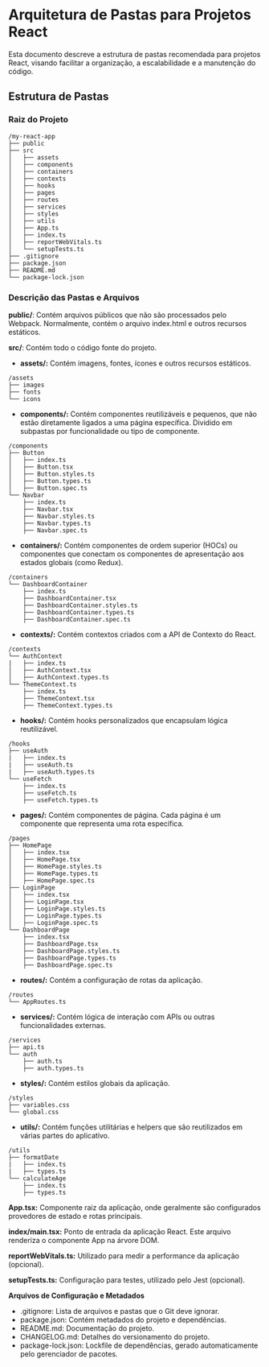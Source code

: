 # Arquitetura de Pastas para Projetos React
Esta documento descreve a estrutura de pastas recomendada para projetos React, visando facilitar a organização, a escalabilidade e a manutenção do código.

## Estrutura de Pastas
### Raiz do Projeto

```
/my-react-app
├── public
├── src
│   ├── assets
│   ├── components
│   ├── containers
│   ├── contexts
│   ├── hooks
│   ├── pages
│   ├── routes
│   ├── services
│   ├── styles
│   ├── utils
│   ├── App.ts
│   ├── index.ts
│   ├── reportWebVitals.ts
│   └── setupTests.ts
├── .gitignore
├── package.json
├── README.md
└── package-lock.json
```

### Descrição das Pastas e Arquivos
**public/**: Contém arquivos públicos que não são processados pelo Webpack. Normalmente, contém o arquivo index.html e outros recursos estáticos.

**src/**: Contém todo o código fonte do projeto.

- **assets/:** Contém imagens, fontes, ícones e outros recursos estáticos.
```
/assets
├── images
├── fonts
└── icons
```

- **components/:** Contém componentes reutilizáveis e pequenos, que não estão diretamente ligados a uma página específica. Dividido em subpastas por funcionalidade ou tipo de componente.
```
/components
├── Button
│   ├── index.ts
│   ├── Button.tsx
│   ├── Button.styles.ts
│   ├── Button.types.ts
│   ├── Button.spec.ts
└── Navbar
    ├── index.ts
    ├── Navbar.tsx
    ├── Navbar.styles.ts
    ├── Navbar.types.ts
    ├── Navbar.spec.ts
```

- **containers/:** Contém componentes de ordem superior (HOCs) ou componentes que conectam os componentes de apresentação aos estados globais (como Redux).
```
/containers
└── DashboardContainer
    ├── index.ts
    ├── DashboardContainer.tsx
    ├── DashboardContainer.styles.ts
    ├── DashboardContainer.types.ts
    ├── DashboardContainer.spec.ts
```

- **contexts/:** Contém contextos criados com a API de Contexto do React.
```
/contexts
└── AuthContext
|   ├── index.ts
│   ├── AuthContext.tsx
│   ├── AuthContext.types.ts
└── ThemeContext.ts
    ├── index.ts
    ├── ThemeContext.tsx
    ├── ThemeContext.types.ts
```

- **hooks/:** Contém hooks personalizados que encapsulam lógica reutilizável.
```
/hooks
├── useAuth
|   ├── index.ts
|   ├── useAuth.ts
|   ├── useAuth.types.ts
└── useFetch
    ├── index.ts
    ├── useFetch.ts
    ├── useFetch.types.ts
```

- **pages/:** Contém componentes de página. Cada página é um componente que representa uma rota específica.
```
/pages
├── HomePage
│   ├── index.tsx
│   ├── HomePage.tsx
│   ├── HomePage.styles.ts
│   ├── HomePage.types.ts
│   ├── HomePage.spec.ts
├── LoginPage
│   ├── index.tsx
│   ├── LoginPage.tsx
│   ├── LoginPage.styles.ts
│   ├── LoginPage.types.ts
│   ├── LoginPage.spec.ts
└── DashboardPage
    ├── index.tsx
    ├── DashboardPage.tsx
    ├── DashboardPage.styles.ts
    ├── DashboardPage.types.ts
    ├── DashboardPage.spec.ts
```

- **routes/:** Contém a configuração de rotas da aplicação.
```
/routes
└── AppRoutes.ts
```

- **services/:** Contém lógica de interação com APIs ou outras funcionalidades externas.
```
/services
├── api.ts
└── auth
    ├── auth.ts
    ├── auth.types.ts
```

- **styles/:** Contém estilos globais da aplicação.
```
/styles
├── variables.css
└── global.css
```

- **utils/:** Contém funções utilitárias e helpers que são reutilizados em várias partes do aplicativo.
```
/utils
├── formatDate
|   ├── index.ts
|   ├── types.ts
└── calculateAge
    ├── index.ts
    ├── types.ts
```

**App.tsx:** Componente raiz da aplicação, onde geralmente são configurados provedores de estado e rotas principais.

**index/main.tsx:** Ponto de entrada da aplicação React. Este arquivo renderiza o componente App na árvore DOM.

**reportWebVitals.ts:** Utilizado para medir a performance da aplicação (opcional).

**setupTests.ts:** Configuração para testes, utilizado pelo Jest (opcional).

**Arquivos de Configuração e Metadados**
- .gitignore: Lista de arquivos e pastas que o Git deve ignorar.
- package.json: Contém metadados do projeto e dependências.
- README.md: Documentação do projeto.
- CHANGELOG.md: Detalhes do versionamento do projeto.
- package-lock.json: Lockfile de dependências, gerado automaticamente pelo gerenciador de pacotes.
